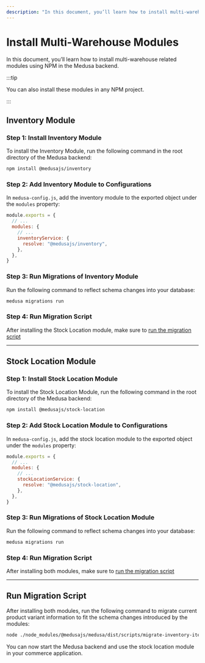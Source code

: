 ```yaml
---
description: "In this document, you’ll learn how to install multi-warehouse related modules using NPM in the Medusa backend."
---
```


# Install Multi-Warehouse Modules

In this document, you’ll learn how to install multi-warehouse related modules using NPM in the Medusa backend.

:::tip

You can also install these modules in any NPM project.

:::

## Inventory Module

### Step 1: Install Inventory Module

To install the Inventory Module, run the following command in the root directory of the Medusa backend:

```bash npm2yarn
npm install @medusajs/inventory
```

### Step 2: Add Inventory Module to Configurations

In `medusa-config.js`, add the inventory module to the exported object under the `modules` property:

```js
module.exports = {
  // ...
  modules: {
    // ...
    inventoryService: {
      resolve: "@medusajs/inventory",
    },
  },
}
```

### Step 3: Run Migrations of Inventory Module

Run the following command to reflect schema changes into your database:

```bash
medusa migrations run
```

### Step 4: Run Migration Script

After installing the Stock Location module, make sure to [run the migration script](#run-migration-script)

---

## Stock Location Module

### Step 1: Install Stock Location Module

To install the Stock Location Module, run the following command in the root directory of the Medusa backend:

```bash npm2yarn
npm install @medusajs/stock-location
```

### Step 2: Add Stock Location Module to Configurations

In `medusa-config.js`, add the stock location module to the exported object under the `modules` property:

```js
module.exports = {
  // ...
  modules: {
    // ...
    stockLocationService: {
      resolve: "@medusajs/stock-location",
    },
  },
}
```

### Step 3: Run Migrations of Stock Location Module

Run the following command to reflect schema changes into your database:

```bash
medusa migrations run
```

### Step 4: Run Migration Script

After installing both modules, make sure to [run the migration script](#run-migration-script)

---

## Run Migration Script

After installing both modules, run the following command to migrate current product variant information to fit the schema changes introduced by the modules:

```bash
node ./node_modules/@medusajs/medusa/dist/scripts/migrate-inventory-items.js
```

You can now start the Medusa backend and use the stock location module in your commerce application.
